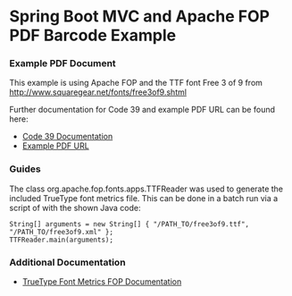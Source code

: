 # Spring Boot MVC and Apache FOP PDF Barcode Example

### Example PDF Document
This example is using Apache FOP and the TTF font Free 3 of 9 from http://www.squaregear.net/fonts/free3of9.shtml 

Further documentation for Code 39 and example PDF URL can be found here:

* [Code 39 Documentation ](https://en.wikipedia.org/wiki/Code_39)
* [Example PDF URL](http://localhost:8080/example.pdf)

### Guides
The class org.apache.fop.fonts.apps.TTFReader was used to generate the included TrueType font metrics file. This can be done in a batch run via a script of with the shown Java code:

```
String[] arguments = new String[] { "/PATH_TO/free3of9.ttf", "/PATH_TO/free3of9.xml" };
TTFReader.main(arguments);
```

### Additional Documentation
* [TrueType Font Metrics FOP Documentation ](https://xmlgraphics.apache.org/fop/0.95/fonts.html#truetype-metrics)

